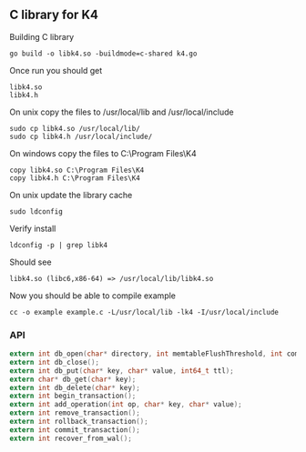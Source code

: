 ## C library for K4
Building C library
```
go build -o libk4.so -buildmode=c-shared k4.go
```

Once run you should get
```
libk4.so
libk4.h
```

On unix copy the files to /usr/local/lib and /usr/local/include
```
sudo cp libk4.so /usr/local/lib/
sudo cp libk4.h /usr/local/include/
```

On windows copy the files to C:\Program Files\K4
```
copy libk4.so C:\Program Files\K4
copy libk4.h C:\Program Files\K4
```

On unix update the library cache
```
sudo ldconfig
```

Verify install
```
ldconfig -p | grep libk4
```

Should see
```
libk4.so (libc6,x86-64) => /usr/local/lib/libk4.so
```

Now you should be able to compile example
```
cc -o example example.c -L/usr/local/lib -lk4 -I/usr/local/include
```

### API
```c
extern int db_open(char* directory, int memtableFlushThreshold, int compactionInterval, int logging, int compress);
extern int db_close();
extern int db_put(char* key, char* value, int64_t ttl);
extern char* db_get(char* key);
extern int db_delete(char* key);
extern int begin_transaction();
extern int add_operation(int op, char* key, char* value);
extern int remove_transaction();
extern int rollback_transaction();
extern int commit_transaction();
extern int recover_from_wal();
```